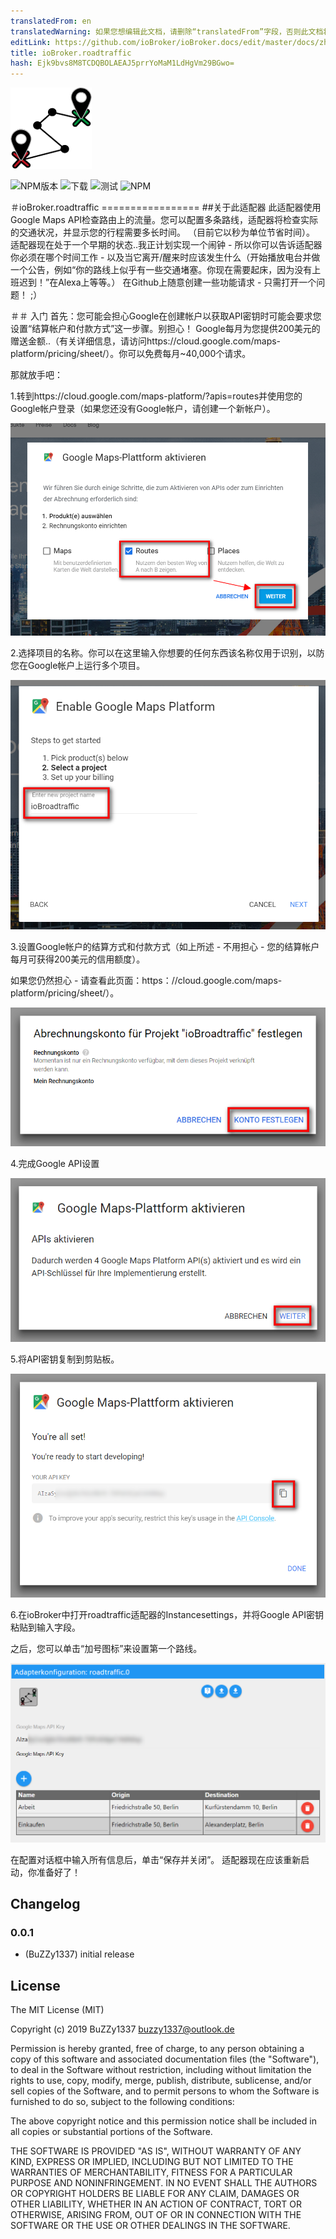 ```yaml
---
translatedFrom: en
translatedWarning: 如果您想编辑此文档，请删除“translatedFrom”字段，否则此文档将再次自动翻译
editLink: https://github.com/ioBroker/ioBroker.docs/edit/master/docs/zh-cn/adapterref/iobroker.roadtraffic/README.md
title: ioBroker.roadtraffic
hash: Ejk9bvs8M8TCDQBOLAEAJ5prrYoMaM1LdHgVm29BGwo=
---
```

![商标](../../../en/adapterref/iobroker.roadtraffic/admin/roadtraffic.png)

![NPM版本](https://img.shields.io/npm/v/iobroker.roadtraffic.svg)
![下载](https://img.shields.io/npm/dm/iobroker.roadtraffic.svg)
![测试](https://travis-ci.org/BuZZy1337/ioBroker.roadtraffic.svg?branch=master)
![NPM](https://nodei.co/npm/iobroker.roadtraffic.png?downloads=true)

＃ioBroker.roadtraffic =================
##关于此适配器
此适配器使用Google Maps API检查路由上的流量。您可以配置多条路线，适配器将检查实际的交通状况，并显示您的行程需要多长时间。 （目前它以秒为单位节省时间）。
适配器现在处于一个早期的状态..我正计划实现一个闹钟 - 所以你可以告诉适配器你必须在哪个时间工作 - 以及当它离开/醒来时应该发生什么（开始播放电台并做一个公告，例如“你的路线上似乎有一些交通堵塞。你现在需要起床，因为没有上班迟到！”在Alexa上等等。）
在Github上随意创建一些功能请求 - 只需打开一个问题！ ;）

＃＃ 入门
首先：您可能会担心Google在创建帐户以获取API密钥时可能会要求您设置“结算帐户和付款方式”这一步骤。别担心！ Google每月为您提供200美元的赠送金额..（有关详细信息，请访问https://cloud.google.com/maps-platform/pricing/sheet/）。你可以免费每月~40,000个请求。

那就放手吧：

1.转到https://cloud.google.com/maps-platform/?apis=routes并使用您的Google帐户登录（如果您还没有Google帐户，请创建一个新帐户）。

![Readme1](../../../en/adapterref/iobroker.roadtraffic/img/Readme1.png)

2.选择项目的名称。你可以在这里输入你想要的任何东西该名称仅用于识别，以防您在Google帐户上运行多个项目。

![Readme2](../../../en/adapterref/iobroker.roadtraffic/img/Readme2.png)

3.设置Google帐户的结算方式和付款方式（如上所述 - 不用担心 - 您的结算帐户每月可获得200美元的信用额度）。

如果您仍然担心 - 请查看此页面：https：//cloud.google.com/maps-platform/pricing/sheet/）。

![Readme3](../../../en/adapterref/iobroker.roadtraffic/img/Readme3.png)

4.完成Google API设置

![Readme4](../../../en/adapterref/iobroker.roadtraffic/img/Readme4.png)

5.将API密钥复制到剪贴板。

![Readme5](../../../en/adapterref/iobroker.roadtraffic/img/Readme5.png)

6.在ioBroker中打开roadtraffic适配器的Instancesettings，并将Google API密钥粘贴到输入字段。

之后，您可以单击“加号图标”来设置第一个路线。

![Readme6](../../../en/adapterref/iobroker.roadtraffic/img/Readme6.png)

在配置对话框中输入所有信息后，单击“保存并关闭”。
适配器现在应该重新启动，你准备好了！

## Changelog

### 0.0.1
* (BuZZy1337) initial release

## License
The MIT License (MIT)

Copyright (c) 2019 BuZZy1337 <buzzy1337@outlook.de>

Permission is hereby granted, free of charge, to any person obtaining a copy
of this software and associated documentation files (the "Software"), to deal
in the Software without restriction, including without limitation the rights
to use, copy, modify, merge, publish, distribute, sublicense, and/or sell
copies of the Software, and to permit persons to whom the Software is
furnished to do so, subject to the following conditions:

The above copyright notice and this permission notice shall be included in
all copies or substantial portions of the Software.

THE SOFTWARE IS PROVIDED "AS IS", WITHOUT WARRANTY OF ANY KIND, EXPRESS OR
IMPLIED, INCLUDING BUT NOT LIMITED TO THE WARRANTIES OF MERCHANTABILITY,
FITNESS FOR A PARTICULAR PURPOSE AND NONINFRINGEMENT. IN NO EVENT SHALL THE
AUTHORS OR COPYRIGHT HOLDERS BE LIABLE FOR ANY CLAIM, DAMAGES OR OTHER
LIABILITY, WHETHER IN AN ACTION OF CONTRACT, TORT OR OTHERWISE, ARISING FROM,
OUT OF OR IN CONNECTION WITH THE SOFTWARE OR THE USE OR OTHER DEALINGS IN
THE SOFTWARE.